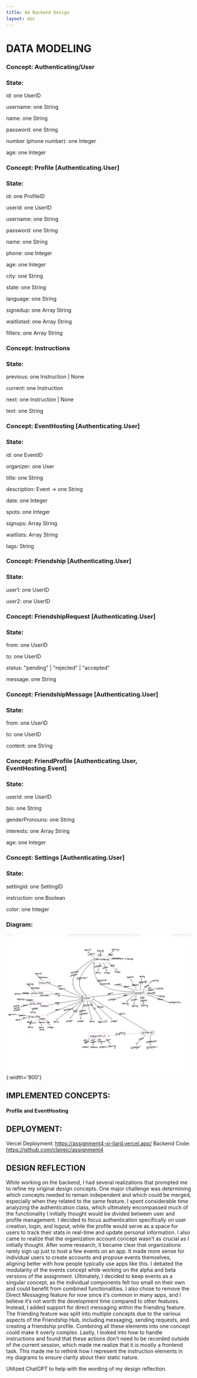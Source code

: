 ```yaml
---
title: A4 Backend Design
layout: doc
---
```


# DATA MODELING


### Concept: Authenticating/User
### State:
id: one UserID

username: one String

name: one String

password: one String

number (phone number): one Integer

age: one Integer

### Concept: Profile [Authenticating.User]
### State:
id: one ProfileID

userid: one UserID

username: one String

password: one String

name: one String

phone: one Integer

age: one Integer

city: one String

state: one String

language: one String

signedup: one Array String

waitlisted: one Array String

filters: one Array String


### Concept: Instructions 
### State: 
previous: one Instruction | None

current: one Instruction

next: one Instruction | None

text: one String

### Concept: EventHosting [Authenticating.User]
### State:
id: one EventID 

organizer: one User

title: one String

description: Event -> one String

date: one Integer

spots: one Integer

signups: Array String

waitlists: Array String 

tags: String


### Concept: Friendship [Authenticating.User]
### State:

user1: one UserID

user2: one UserID

### Concept: FriendshipRequest [Authenticating.User]
### State:

from: one UserID

to: one UserID

status: "pending" | "rejected" | "accepted"

message: one String

### Concept: FriendshipMessage [Authenticating.User]
### State:

from: one UserID

to: one UserID

content: one String

### Concept: FriendProfile [Authenticating.User, EventHosting.Event]
### State:

userid: one UserID

bio: one String

genderPronouns: one String

interests: one Array String

age: one Integer


### Concept: Settings [Authenticating.User]
### State:
settingid: one SettingID

instruction: one Boolean

color: one Integer

### Diagram:
![](IMG_0109.jpg){:width='900'}


## IMPLEMENTED CONCEPTS:

#### Profile and EventHosting

## DEPLOYMENT:
Vercel Deployment: https://assignment4-xi-liard.vercel.app/
Backend Code: https://github.com/clairejc/assignment4 

## DESIGN REFLECTION

While working on the backend, I had several realizations that prompted me to refine my original design concepts. One major challenge was determining which concepts needed to remain independent and which could be merged, especially when they related to the same feature. I spent considerable time analyzing the authentication class, which ultimately encompassed much of the functionality I initially thought would be divided between user and profile management. I decided to focus authentication specifically on user creation, login, and logout, while the profile would serve as a space for users to track their stats in real-time and update personal information.
I also came to realize that the organization account concept wasn’t as crucial as I initially thought. After some research, it became clear that organizations rarely sign up just to host a few events on an app. It made more sense for individual users to create accounts and propose events themselves, aligning better with how people typically use apps like this.
I debated the modularity of the events concept while working on the alpha and beta versions of the assignment. Ultimately, I decided to keep events as a singular concept, as the individual components felt too small on their own and could benefit from combined functionalities.
I also chose to remove the Direct Messaging feature for now since it’s common in many apps, and I believe it’s not worth the development time compared to other features. Instead, I added support for direct messaging within the friending feature.
The friending feature was split into multiple concepts due to the various aspects of the Friendship Hub, including messaging, sending requests, and creating a friendship profile. Combining all these elements into one concept could make it overly complex.
Lastly, I looked into how to handle instructions and found that these actions don’t need to be recorded outside of the current session, which made me realize that it is mostly a frontend task. This made me to rethink how I represent the instruction elements in my diagrams to ensure clarity about their static nature.


Utilized ChatGPT to help with the wording of my design reflection. 
